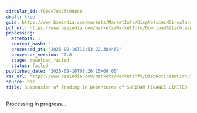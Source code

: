 ```yaml
---
circular_id: f900c7847fc998c0
draft: true
guid: https://www.bseindia.com/markets/MarketInfo/DispNoticesNCirculars.aspx?Noticeid={E5069612-A4C8-41BF-831F-6C99281BBF71}&noticeno=20250916-14&dt=09/16/2025&icount=14&totcount=79&flag=0
pdf_url: https://www.bseindia.com/markets/MarketInfo/DownloadAttach.aspx?id=20250916-14&attachedId=
processing:
  attempts: 1
  content_hash: ''
  processed_at: '2025-09-16T18:53:22.384468'
  processor_version: '2.0'
  stage: download_failed
  status: failed
published_date: '2025-09-16T08:26:15+00:00'
rss_url: https://www.bseindia.com/markets/MarketInfo/DispNoticesNCirculars.aspx?Noticeid={E5069612-A4C8-41BF-831F-6C99281BBF71}&noticeno=20250916-14&dt=09/16/2025&icount=14&totcount=79&flag=0
source: bse
title: Suspension of Trading in Debentures of SHRIRAM FINANCE LIMITED
---
```


Processing in progress...